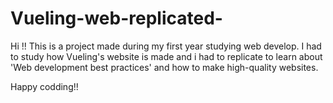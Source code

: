 # Vueling-web-replicated-

Hi !!
This is a project made during my first year studying web develop.
I had to study how Vueling's website is made and i had to replicate to learn about 'Web development best practices' and how to make high-quality websites.

Happy codding!!
